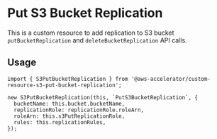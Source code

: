 # Put S3 Bucket Replication

This is a custom resource to add replication to S3 bucket `putBucketReplication` and `deleteBucketReplication` API calls.

## Usage

    import { S3PutBucketReplication } from '@aws-accelerator/custom-resource-s3-put-bucket-replication';

    new S3PutBucketReplication(this, `PutS3BucketReplication`, {
      bucketName: this.bucket.bucketName,
      replicationRole: replicationRole.roleArn,
      roleArn: this.s3PutReplicationRole,
      rules: this.replicationRules,
    });
